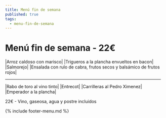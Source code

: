 ```yaml
---
title: Menú fin de semana
published: true
tags:
  - menu-fin-de-semana
---
```


# Menú fin de semana - 22€

|Arroz caldoso con marisco|
|Trigueros a la plancha envueltos en bacon|
|Salmorejo|
|Ensalada con rulo de cabra, frutos secos y balsámico de frutos rojos|

------

|Rabo de toro al vino tinto|
|Entrecot|
|Carrilleras al Pedro Ximenez|
|Emperador a la plancha|

<!-- |Cordero asado|eligiendo este segundo plato se añade 6€ al menú, en total 28€| -->

22€ - Vino, gaseosa, agua y postre incluidos

{% include footer-menu.md %}
